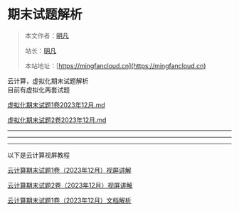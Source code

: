 # 期末试题解析

> 本文作者：[明凡]()
>
> 站长：[明凡]()
>
> 本站地址：[https://mingfancloud.cn](https://mingfancloud.cn)



云计算，虚拟化期末试题解析  
目前有虚拟化两套试题

[虚拟化期末试题1卷2023年12月.md](虚拟化期末试题1卷.md)

[虚拟化期末试题2卷2023年12月.md](虚拟化期末试题2卷.md)

--- 

---

---

以下是云计算视屏教程

[云计算期末试题1卷（2023年12月）视屏讲解](https://q1h6kdpo24v.feishu.cn/file/VfQwb6JGdohvsFxFYtocMsABnTh)

[云计算期末试题2卷（2023年12月）视屏讲解](https://q1h6kdpo24v.feishu.cn/file/DNl1b5JOroN2NnxkSRccLJ10nIc)

[云计算期末试题1卷（2023年12月）文档解析](https://www.yuque.com/mingfanbufan/hwtv9p/vw29guvmqxufmh77?singleDoc#)




